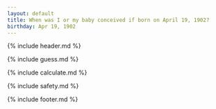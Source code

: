 ```yaml
---
layout: default
title: When was I or my baby conceived if born on April 19, 1902?
birthday: Apr 19, 1902
---
```


{% include header.md %}

{% include guess.md %}

{% include calculate.md %}

{% include safety.md %}

{% include footer.md %}



